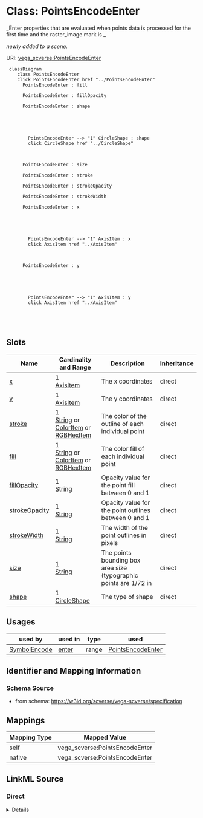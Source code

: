 

# Class: PointsEncodeEnter 


_Enter properties that are evaluated when points data is processed for the first time and the raster_image mark is _

_newly added to a scene._





URI: [vega_scverse:PointsEncodeEnter](https://w3id.org/scverse/vega-scverse/PointsEncodeEnter)






```mermaid
 classDiagram
    class PointsEncodeEnter
    click PointsEncodeEnter href "../PointsEncodeEnter"
      PointsEncodeEnter : fill
        
      PointsEncodeEnter : fillOpacity
        
      PointsEncodeEnter : shape
        
          
    
        
        
        PointsEncodeEnter --> "1" CircleShape : shape
        click CircleShape href "../CircleShape"
    

        
      PointsEncodeEnter : size
        
      PointsEncodeEnter : stroke
        
      PointsEncodeEnter : strokeOpacity
        
      PointsEncodeEnter : strokeWidth
        
      PointsEncodeEnter : x
        
          
    
        
        
        PointsEncodeEnter --> "1" AxisItem : x
        click AxisItem href "../AxisItem"
    

        
      PointsEncodeEnter : y
        
          
    
        
        
        PointsEncodeEnter --> "1" AxisItem : y
        click AxisItem href "../AxisItem"
    

        
      
```




<!-- no inheritance hierarchy -->


## Slots

| Name | Cardinality and Range | Description | Inheritance |
| ---  | --- | --- | --- |
| [x](x.md) | 1 <br/> [AxisItem](AxisItem.md) | The x coordinates | direct |
| [y](y.md) | 1 <br/> [AxisItem](AxisItem.md) | The y coordinates | direct |
| [stroke](stroke.md) | 1 <br/> [String](String.md)&nbsp;or&nbsp;<br />[ColorItem](ColorItem.md)&nbsp;or&nbsp;<br />[RGBHexItem](RGBHexItem.md) | The color of the outline of each individual point | direct |
| [fill](fill.md) | 1 <br/> [String](String.md)&nbsp;or&nbsp;<br />[ColorItem](ColorItem.md)&nbsp;or&nbsp;<br />[RGBHexItem](RGBHexItem.md) | The color fill of each individual point | direct |
| [fillOpacity](fillOpacity.md) | 1 <br/> [String](String.md) | Opacity value for the point fill between 0 and 1 | direct |
| [strokeOpacity](strokeOpacity.md) | 1 <br/> [String](String.md) | Opacity value for the point outlines between 0 and 1 | direct |
| [strokeWidth](strokeWidth.md) | 1 <br/> [String](String.md) | The width of the point outlines in pixels | direct |
| [size](size.md) | 1 <br/> [String](String.md) | The points bounding box area size (typographic points are 1/72 in | direct |
| [shape](shape.md) | 1 <br/> [CircleShape](CircleShape.md) | The type of shape | direct |





## Usages

| used by | used in | type | used |
| ---  | --- | --- | --- |
| [SymbolEncode](SymbolEncode.md) | [enter](enter.md) | range | [PointsEncodeEnter](PointsEncodeEnter.md) |






## Identifier and Mapping Information







### Schema Source


* from schema: https://w3id.org/scverse/vega-scverse/specification




## Mappings

| Mapping Type | Mapped Value |
| ---  | ---  |
| self | vega_scverse:PointsEncodeEnter |
| native | vega_scverse:PointsEncodeEnter |







## LinkML Source

<!-- TODO: investigate https://stackoverflow.com/questions/37606292/how-to-create-tabbed-code-blocks-in-mkdocs-or-sphinx -->

### Direct

<details>
```yaml
name: PointsEncodeEnter
description: "Enter properties that are evaluated when points data is processed for\
  \ the first time and the raster_image mark is \nnewly added to a scene."
from_schema: https://w3id.org/scverse/vega-scverse/specification
attributes:
  x:
    name: x
    description: The x coordinates
    from_schema: https://w3id.org/scverse/vega-scverse/encode
    rank: 1000
    domain_of:
    - PointsEncodeEnter
    - PathEncodeEnter
    - TextEncodeEnter
    - GroupEncodeEnter
    range: AxisItem
    required: true
  y:
    name: y
    description: The y coordinates
    from_schema: https://w3id.org/scverse/vega-scverse/encode
    rank: 1000
    domain_of:
    - PointsEncodeEnter
    - PathEncodeEnter
    - TextEncodeEnter
    - GroupEncodeEnter
    range: AxisItem
    required: true
  stroke:
    name: stroke
    description: The color of the outline of each individual point.
    from_schema: https://w3id.org/scverse/vega-scverse/encode
    domain_of:
    - LabelEncodeEnter
    - PointsEncodeEnter
    required: true
    any_of:
    - range: ColorItem
    - range: RGBHexItem
  fill:
    name: fill
    description: The color fill of each individual point.
    from_schema: https://w3id.org/scverse/vega-scverse/encode
    domain_of:
    - Legend
    - ImageEncodeEnter
    - LabelEncodeEnter
    - PointsEncodeEnter
    - PathEncodeEnter
    - TextEncodeEnter
    - MarkEncodeUpdate
    required: true
    any_of:
    - range: ColorItem
    - range: RGBHexItem
  fillOpacity:
    name: fillOpacity
    description: Opacity value for the point fill between 0 and 1.
    from_schema: https://w3id.org/scverse/vega-scverse/encode
    slot_uri: opacityValueSlot
    domain_of:
    - LabelEncodeEnter
    - PointsEncodeEnter
    - PathEncodeEnter
    - TextEncodeEnter
    required: true
  strokeOpacity:
    name: strokeOpacity
    description: Opacity value for the point outlines between 0 and 1.
    from_schema: https://w3id.org/scverse/vega-scverse/encode
    slot_uri: opacityValueSlot
    domain_of:
    - LabelEncodeEnter
    - PointsEncodeEnter
    required: true
  strokeWidth:
    name: strokeWidth
    description: The width of the point outlines in pixels.
    from_schema: https://w3id.org/scverse/vega-scverse/encode
    slot_uri: strokeWidth
    domain_of:
    - Legend
    - LabelEncodeEnter
    - PointsEncodeEnter
    required: true
  size:
    name: size
    description: The points bounding box area size (typographic points are 1/72 in.).
    from_schema: https://w3id.org/scverse/vega-scverse/encode
    slot_uri: size
    domain_of:
    - PointsEncodeEnter
    required: true
  shape:
    name: shape
    description: The type of shape. In this case `circle`.
    from_schema: https://w3id.org/scverse/vega-scverse/encode
    rank: 1000
    domain_of:
    - PointsEncodeEnter
    range: CircleShape
    required: true

```
</details>

### Induced

<details>
```yaml
name: PointsEncodeEnter
description: "Enter properties that are evaluated when points data is processed for\
  \ the first time and the raster_image mark is \nnewly added to a scene."
from_schema: https://w3id.org/scverse/vega-scverse/specification
attributes:
  x:
    name: x
    description: The x coordinates
    from_schema: https://w3id.org/scverse/vega-scverse/encode
    rank: 1000
    alias: x
    owner: PointsEncodeEnter
    domain_of:
    - PointsEncodeEnter
    - PathEncodeEnter
    - TextEncodeEnter
    - GroupEncodeEnter
    range: AxisItem
    required: true
  y:
    name: y
    description: The y coordinates
    from_schema: https://w3id.org/scverse/vega-scverse/encode
    rank: 1000
    alias: y
    owner: PointsEncodeEnter
    domain_of:
    - PointsEncodeEnter
    - PathEncodeEnter
    - TextEncodeEnter
    - GroupEncodeEnter
    range: AxisItem
    required: true
  stroke:
    name: stroke
    description: The color of the outline of each individual point.
    from_schema: https://w3id.org/scverse/vega-scverse/encode
    alias: stroke
    owner: PointsEncodeEnter
    domain_of:
    - LabelEncodeEnter
    - PointsEncodeEnter
    range: string
    required: true
    any_of:
    - range: ColorItem
    - range: RGBHexItem
  fill:
    name: fill
    description: The color fill of each individual point.
    from_schema: https://w3id.org/scverse/vega-scverse/encode
    alias: fill
    owner: PointsEncodeEnter
    domain_of:
    - Legend
    - ImageEncodeEnter
    - LabelEncodeEnter
    - PointsEncodeEnter
    - PathEncodeEnter
    - TextEncodeEnter
    - MarkEncodeUpdate
    range: string
    required: true
    any_of:
    - range: ColorItem
    - range: RGBHexItem
  fillOpacity:
    name: fillOpacity
    description: Opacity value for the point fill between 0 and 1.
    from_schema: https://w3id.org/scverse/vega-scverse/encode
    slot_uri: opacityValueSlot
    alias: fillOpacity
    owner: PointsEncodeEnter
    domain_of:
    - LabelEncodeEnter
    - PointsEncodeEnter
    - PathEncodeEnter
    - TextEncodeEnter
    range: string
    required: true
  strokeOpacity:
    name: strokeOpacity
    description: Opacity value for the point outlines between 0 and 1.
    from_schema: https://w3id.org/scverse/vega-scverse/encode
    slot_uri: opacityValueSlot
    alias: strokeOpacity
    owner: PointsEncodeEnter
    domain_of:
    - LabelEncodeEnter
    - PointsEncodeEnter
    range: string
    required: true
  strokeWidth:
    name: strokeWidth
    description: The width of the point outlines in pixels.
    from_schema: https://w3id.org/scverse/vega-scverse/encode
    slot_uri: strokeWidth
    alias: strokeWidth
    owner: PointsEncodeEnter
    domain_of:
    - Legend
    - LabelEncodeEnter
    - PointsEncodeEnter
    range: string
    required: true
  size:
    name: size
    description: The points bounding box area size (typographic points are 1/72 in.).
    from_schema: https://w3id.org/scverse/vega-scverse/encode
    slot_uri: size
    alias: size
    owner: PointsEncodeEnter
    domain_of:
    - PointsEncodeEnter
    range: string
    required: true
  shape:
    name: shape
    description: The type of shape. In this case `circle`.
    from_schema: https://w3id.org/scverse/vega-scverse/encode
    rank: 1000
    alias: shape
    owner: PointsEncodeEnter
    domain_of:
    - PointsEncodeEnter
    range: CircleShape
    required: true

```
</details>